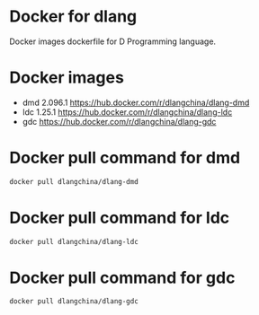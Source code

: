 # Docker for dlang
Docker images dockerfile for D Programming language.

# Docker images
 * dmd 2.096.1 https://hub.docker.com/r/dlangchina/dlang-dmd
 * ldc 1.25.1 https://hub.docker.com/r/dlangchina/dlang-ldc
 * gdc  https://hub.docker.com/r/dlangchina/dlang-gdc

# Docker pull command for dmd
```bash
docker pull dlangchina/dlang-dmd
```

# Docker pull command for ldc
```bash
docker pull dlangchina/dlang-ldc
```

# Docker pull command for gdc
```bash
docker pull dlangchina/dlang-gdc
```
